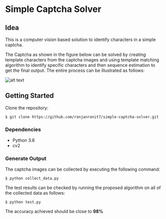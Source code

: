 # Simple Captcha Solver

## Idea
This is a computer vision based solution to identify characters in a simple captcha.

The Captcha as shown in the figure below can be solved by creating template characters from the captcha images and using template matching algorithm to identify specific characters and then sequence estimation to get the final output. The entire process can be illustrated as follows:

![alt text](https://www.dropbox.com/s/hktg8w46gnvpcvd/simple-captcha-solver_1.png?raw=1)

## Getting Started
Clone the repository:

```$ git clone https://github.com/ranjanronit7/simple-captcha-solver.git```

### Dependencies
- Python 3.6
- cv2

### Generate Output
The captcha images can be collected by executing the following command:

```$ python collect_data.py```

The test results can be checked by running the proposed algorithm on all of the collected data as follows:

```$ python test.py```

The accuracy achieved should be close to **98%**